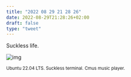 ```yaml
---
title: "2022 08 29 21 28 26"
date: 2022-08-29T21:28:26+02:00
draft: false
type: "tweet"
---
```


Suckless life.

![img](/img/2022-08-29-21-28-11.png)

<small>Ubuntu 22.04 LTS. Suckless terminal. Cmus music player.</small>
